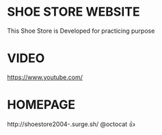 # SHOE STORE WEBSITE

This Shoe Store is Developed for practicing purpose

# VIDEO
https://www.youtube.com/

# HOMEPAGE

http://shoestore2004-.surge.sh/
@octocat :+1:
